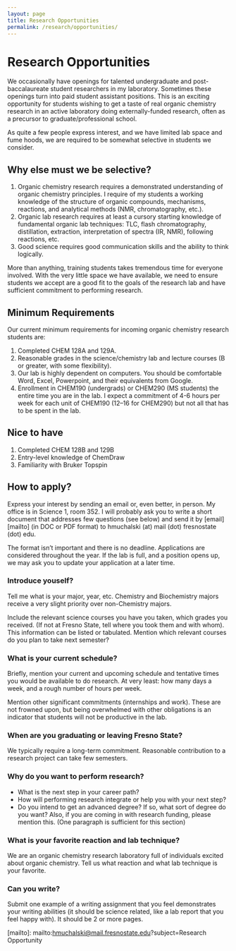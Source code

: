 ```yaml
---
layout: page
title: Research Opportunities
permalink: /research/opportunities/
---
```


# Research Opportunities

We occasionally have openings for talented undergraduate and post-baccalaureate student researchers in my laboratory. Sometimes these openings turn into paid student assistant positions. This is an exciting opportunity for students wishing to get a taste of real organic chemistry research in an active laboratory doing externally-funded research, often as a precursor to graduate/professional school.

As quite a few people express interest, and we have limited lab space and fume hoods, we are required to be somewhat selective in students we consider.

## Why else must we be selective?

1. Organic chemistry research requires a demonstrated understanding of organic chemistry principles. I require of my students a working knowledge of the structure of organic compounds, mechanisms, reactions, and analytical methods (NMR, chromatography, etc.).
2.  Organic lab research requires at least a cursory starting knowledge of fundamental organic lab techniques: TLC, flash chromatography, distillation, extraction, interpretation of spectra (IR, NMR), following reactions, etc.
3. Good science requires good communication skills and the ability to think logically.

More than anything, training students takes tremendous time for everyone involved. With the very little space we have available, we need to ensure students we accept are a good fit to the goals of the research lab and have sufficient commitment to performing research.

## Minimum Requirements

Our current minimum requirements for incoming organic chemistry research students are:

1. Completed CHEM 128A and 129A.
2. Reasonable grades in the science/chemistry lab and lecture courses (B or greater, with some flexibility).
3. Our lab is highly dependent on computers. You should be comfortable Word, Excel, Powerpoint, and their equivalents from Google.
4. Enrollment in CHEM190 (undergrads) or CHEM290 (MS students) the entire time you are in the lab. I expect a commitment of 4-6 hours per week for each unit of CHEM190 (12–16 for CHEM290) but not all that has to be spent in the lab.

## Nice to have

1. Completed CHEM 128B and 129B
2. Entry-level knowledge of ChemDraw
3. Familiarity with Bruker Topspin

## How to apply?

Express your interest by sending an email or, even better, in person. My office is in Science 1, room 352. I will probably ask you to write a short document that addresses few questions (see below) and send it by [email][mailto] (in DOC or PDF format) to hmuchalski (at) mail (dot) fresnostate (dot) edu.

The format isn’t important and there is no deadline. Applications are considered throughout the year. If the lab is full, and a position opens up, we may ask you to update your application at a later time. 

### Introduce youself?

Tell me what is your major, year, etc. Chemistry and Biochemistry majors receive a very slight priority over non-Chemistry majors.

Include the relevant science courses you have you taken, which grades you received. (If not at Fresno State, tell where you took them and with whom). This information can be listed or tabulated. Mention which relevant courses do you plan to take next semester?

### What is your current schedule?

Briefly, mention your current and upcoming schedule and tentative times you would be available to do research. At very least: how many days a week, and a rough number of hours per week.

Mention other significant commitments (internships and work). These are not frowned upon, but being overwhelmed with other obligations is an indicator that students will not be productive in the lab.

### When are you graduating or leaving Fresno State?

We typically require a long-term commitment. Reasonable contribution to a research project can take few semesters.  

### Why do you want to perform research?

- What is the next step in your career path?
- How will performing research integrate or help you with your next step?
- Do you intend to get an advanced degree? If so, what sort of degree do you want?  Also, if you are coming in with research funding, please mention this. (One paragraph is sufficient for this section)

### What is your favorite reaction and lab technique?

We are an organic chemistry research laboratory full of individuals excited about organic chemistry. Tell us what reaction and what lab technique is your favorite.

### Can you write?

Submit one example of a writing assignment that you feel demonstrates your writing abilities (it should be science related, like a lab report that you feel happy with). It should be 2 or more pages.

[mailto]: mailto:hmuchalski@mail.fresnostate.edu?subject=Research Opportunity
